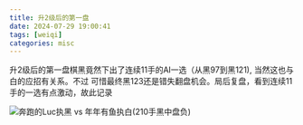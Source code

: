 ```yaml
---
title: 升2级后的第一盘
date: 2024-07-29 19:00:41
tags: [weiqi]
categories: misc
---
```


升2级后的第一盘棋黑竟然下出了连续11手的AI一选（从黑97到黑121), 当然这也与白的应招有关系。不过 可惜最终黑123还是错失翻盘机会。局后复盘，看到连续11手的一选有点激动，故此记录

<!--more-->

![奔跑的Luc执黑 vs 年年有鱼执白(210手黑中盘负)](game.gif)

